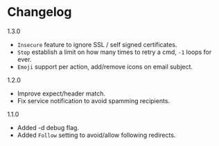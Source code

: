 Changelog
=========

1.3.0
* ``Insecure`` feature to ignore SSL / self signed certificates.
* ``Stop`` establish a limit on how many times to retry a cmd, ``-1`` loops for ever.
* ``Emoji`` support per action, add/remove icons on email subject.

1.2.0
* Improve expect/header match.
* Fix service notification to avoid spamming recipients.

1.1.0
* Added -d debug flag.
* Added ``Follow`` setting to avoid/allow following redirects.
